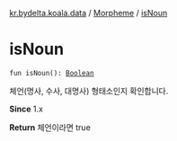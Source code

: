 [kr.bydelta.koala.data](../index.md) / [Morpheme](index.md) / [isNoun](./is-noun.md)

# isNoun

`fun isNoun(): `[`Boolean`](https://kotlinlang.org/api/latest/jvm/stdlib/kotlin/-boolean/index.html)

체언(명사, 수사, 대명사) 형태소인지 확인합니다.

**Since**
1.x

**Return**
체언이라면 true

